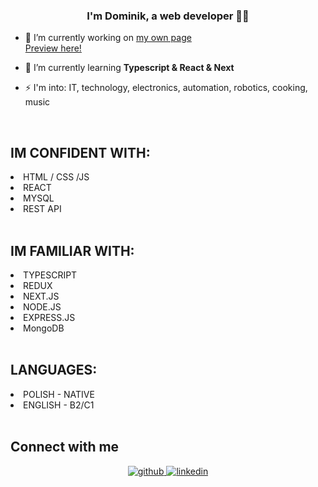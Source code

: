 ### <div align="center">I'm Dominik, a web developer 👨‍💻 </div>  
  

- 🔭 I’m currently working on <a href="https://github.com/xstiff/dominikjaworski">my own page</a> <br /> <a href="https://dominikjaworski.pl/">Preview here!</a>
  

- 🌱 I’m currently learning <b>Typescript & React & Next</b>
  

- ⚡ I'm into: IT, technology, electronics, automation, robotics, cooking, music
  

<br/>  




<h2> IM CONFIDENT WITH: </h2> 
<li>HTML / CSS /JS</li>
<li>REACT</li>
<li>MYSQL</li>
<li>REST API</li>
<br/>
<h2> IM FAMILIAR WITH: </h2> 
<li>TYPESCRIPT</li>
<li>REDUX</li>
<li>NEXT.JS</li>
<li>NODE.JS</li>
<li>EXPRESS.JS</li>
<li>MongoDB</li>
<br/>
<h2>LANGUAGES:</h2>
<li>POLISH - NATIVE</li>
<li>ENGLISH - B2/C1</li>


<br/>  


## Connect with me  
<div align="center">
<a href="https://github.com/xstiff" target="_blank">
<img src=https://img.shields.io/badge/github-%2324292e.svg?&style=for-the-badge&logo=github&logoColor=white alt=github style="margin-bottom: 5px;" />
</a>
<a href="https://linkedin.com/in/dominik-jaworski-07b99523a" target="_blank">
<img src=https://img.shields.io/badge/linkedin-%231E77B5.svg?&style=for-the-badge&logo=linkedin&logoColor=white alt=linkedin style="margin-bottom: 5px;" />
</a>  
</div>  
  

<br/>  




<br/>  

  

<br/>  

  

<br/>  

  

<br/>  


<br />


